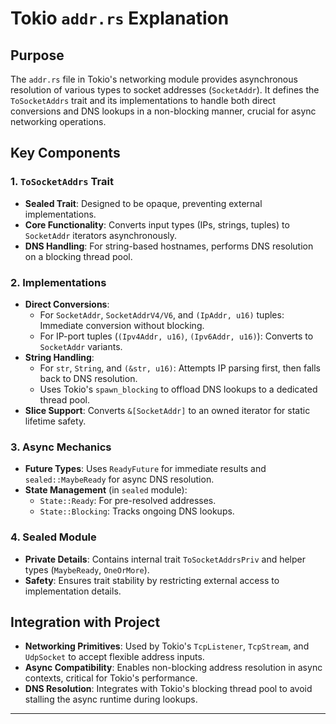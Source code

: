 # Tokio `addr.rs` Explanation

## Purpose
The `addr.rs` file in Tokio's networking module provides asynchronous resolution of various types to socket addresses (`SocketAddr`). It defines the `ToSocketAddrs` trait and its implementations to handle both direct conversions and DNS lookups in a non-blocking manner, crucial for async networking operations.

## Key Components

### 1. `ToSocketAddrs` Trait
- **Sealed Trait**: Designed to be opaque, preventing external implementations.
- **Core Functionality**: Converts input types (IPs, strings, tuples) to `SocketAddr` iterators asynchronously.
- **DNS Handling**: For string-based hostnames, performs DNS resolution on a blocking thread pool.

### 2. Implementations
- **Direct Conversions**:
  - For `SocketAddr`, `SocketAddrV4/V6`, and `(IpAddr, u16)` tuples: Immediate conversion without blocking.
  - For IP-port tuples (`(Ipv4Addr, u16)`, `(Ipv6Addr, u16)`): Converts to `SocketAddr` variants.
- **String Handling**:
  - For `str`, `String`, and `(&str, u16)`: Attempts IP parsing first, then falls back to DNS resolution.
  - Uses Tokio's `spawn_blocking` to offload DNS lookups to a dedicated thread pool.
- **Slice Support**: Converts `&[SocketAddr]` to an owned iterator for static lifetime safety.

### 3. Async Mechanics
- **Future Types**: Uses `ReadyFuture` for immediate results and `sealed::MaybeReady` for async DNS resolution.
- **State Management** (in `sealed` module):
  - `State::Ready`: For pre-resolved addresses.
  - `State::Blocking`: Tracks ongoing DNS lookups.

### 4. Sealed Module
- **Private Details**: Contains internal trait `ToSocketAddrsPriv` and helper types (`MaybeReady`, `OneOrMore`).
- **Safety**: Ensures trait stability by restricting external access to implementation details.

## Integration with Project
- **Networking Primitives**: Used by Tokio's `TcpListener`, `TcpStream`, and `UdpSocket` to accept flexible address inputs.
- **Async Compatibility**: Enables non-blocking address resolution in async contexts, critical for Tokio's performance.
- **DNS Resolution**: Integrates with Tokio's blocking thread pool to avoid stalling the async runtime during lookups.

---
